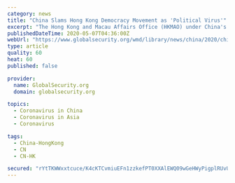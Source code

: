 ```yaml
---
category: news
title: "China Slams Hong Kong Democracy Movement as 'Political Virus'"
excerpt: "The Hong Kong and Macau Affairs Office (HKMAO) under China's cabinet, the State Council, hit out at the city's black-clad protesters for returning to streets and malls amid a lull in the coronavirus epidemic."
publishedDateTime: 2020-05-07T04:36:00Z
webUrl: "https://www.globalsecurity.org/wmd/library/news/china/2020/china-200506-rfa02.htm"
type: article
quality: 60
heat: 60
published: false

provider:
  name: GlobalSecurity.org
  domain: globalsecurity.org

topics:
  - Coronavirus in China
  - Coronavirus in Asia
  - Coronavirus

tags:
  - China-HongKong
  - CN
  - CN-HK

secured: "rYtTKWWxxtcuce/K4cKTCvmiuEFn1zzkefPT0XXAlEWQ09wGeHWyPigplRUvU+WZG/GDgkAarV+nrAQ9H9Z0C1YfhgTXknHSz2q25ou1KpR3ZdwGkIe7H1ASYuokVNuMNfOoGiRSm5F7ztCPew2ee2ho+XiuGD9daNDXAfMFpBCKSv8JnmS6zoNABASFg3qkD+ys3r2mwPyg52w553UljpFmSQMSBYxbRHoByVRm6S0uZRvucDNCe7lsNrMUEOIEt47wDSaVff2YpjBytu8LrxCjQRZHxmZMj7kCk4mBNbOgGl5qpyqo5pJrahZaTMsu;tYzW+3x3ITVKyGMgPq5x+Q=="
---
```


